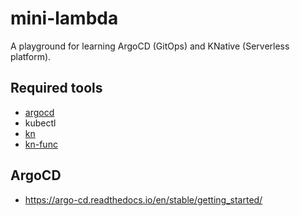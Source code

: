 # mini-lambda
A playground for learning ArgoCD (GitOps) and KNative (Serverless platform).

## Required tools
- [argocd](https://argo-cd.readthedocs.io/en/stable/cli_installation/)
- kubectl
- [kn](https://knative.dev/docs/client/install-kn)
- [kn-func](https://knative.dev/docs/functions/install-func/)

## ArgoCD
- https://argo-cd.readthedocs.io/en/stable/getting_started/